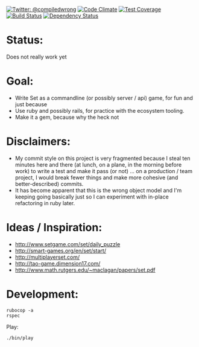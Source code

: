 [![Twitter: @compiledwrong](https://img.shields.io/badge/contact-@compiledwrong-blue.svg?style=flat)](https://twitter.com/compiledwrong)
[![Code Climate](https://codeclimate.com/github/compwron/setsperi/badges/gpa.svg)](https://codeclimate.com/github/compwron/setsperi)
[![Test Coverage](https://codeclimate.com/github/compwron/setsperi/badges/coverage.svg)](https://codeclimate.com/github/compwron/setsperi)
[![Build Status](https://travis-ci.org/compwron/setsperi.svg)](https://travis-ci.org/compwron/setsperi)
[![Dependency Status](https://gemnasium.com/compwron/setsperi.png)](https://gemnasium.com/compwron/setsperi)



Status:
====
Does not really work yet

Goal:
====

* Write Set as a commandline (or possibly server / api) game, for fun and just because
* Use ruby and possibly rails, for practice with the ecosystem tooling. 
* Make it a gem, because why the heck not

Disclaimers:
====

* My commit style on this project is very fragmented because I steal ten minutes here and there (at lunch, on a plane, in the morning before work) to write a test and make it pass (or not) ... on a production / team project, I would break fewer things and make more cohesive (and better-described) commits. 
* It has become apparent that this is the wrong object model and I'm keeping going basically just so I can experiment with in-place refactoring in ruby later.

Ideas / Inspiration:
====

* http://www.setgame.com/set/daily_puzzle
* http://smart-games.org/en/set/start/
* http://multiplayerset.com/
* http://tao-game.dimension17.com/
* http://www.math.rutgers.edu/~maclagan/papers/set.pdf


Development:
====
```
rubocop -a
rspec
```

Play:
```
./bin/play
```